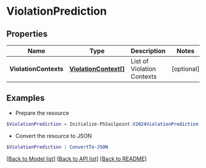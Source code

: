 # ViolationPrediction
## Properties

Name | Type | Description | Notes
------------ | ------------- | ------------- | -------------
**ViolationContexts** | [**ViolationContext[]**](ViolationContext.md) | List of Violation Contexts | [optional] 

## Examples

- Prepare the resource
```powershell
$ViolationPrediction = Initialize-PSSailpoint.V2024ViolationPrediction  -ViolationContexts null
```

- Convert the resource to JSON
```powershell
$ViolationPrediction | ConvertTo-JSON
```

[[Back to Model list]](../README.md#documentation-for-models) [[Back to API list]](../README.md#documentation-for-api-endpoints) [[Back to README]](../README.md)

